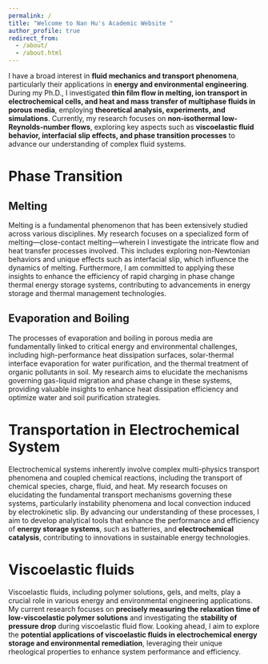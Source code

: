 ```yaml
---
permalink: /
title: "Welcome to Nan Hu's Academic Website "
author_profile: true
redirect_from: 
  - /about/
  - /about.html
---
```


I have a broad interest in **fluid mechanics and transport phenomena**, particularly their applications in **energy and environmental engineering**. During my Ph.D., I investigated **thin film flow in melting, ion transport in electrochemical cells, and heat and mass transfer of multiphase fluids in porous media**, employing **theoretical analysis, experiments, and simulations**. Currently, my research focuses on **non-isothermal low-Reynolds-number flows**, exploring key aspects such as **viscoelastic fluid behavior, interfacial slip effects, and phase transition processes** to advance our understanding of complex fluid systems.

Phase Transition 
======

Melting
------
Melting is a fundamental phenomenon that has been extensively studied across various disciplines. My research focuses on a specialized form of melting—close-contact melting—wherein I investigate the intricate flow and heat transfer processes involved. This includes exploring non-Newtonian behaviors and unique effects such as interfacial slip, which influence the dynamics of melting. Furthermore, I am committed to applying these insights to enhance the efficiency of rapid charging in phase change thermal energy storage systems, contributing to advancements in energy storage and thermal management technologies.

Evaporation and Boiling
------
The processes of evaporation and boiling in porous media are fundamentally linked to critical energy and environmental challenges, including high-performance heat dissipation surfaces, solar-thermal interface evaporation for water purification, and the thermal treatment of organic pollutants in soil. My research aims to elucidate the mechanisms governing gas-liquid migration and phase change in these systems, providing valuable insights to enhance heat dissipation efficiency and optimize water and soil purification strategies.

Transportation in Electrochemical System
======
Electrochemical systems inherently involve complex multi-physics transport phenomena and coupled chemical reactions, including the transport of chemical species, charge, fluid, and heat. My research focuses on elucidating the fundamental transport mechanisms governing these systems, particularly instability phenomena and local convection induced by electrokinetic slip. By advancing our understanding of these processes, I aim to develop analytical tools that enhance the performance and efficiency of **energy storage systems**, such as batteries, and **electrochemical catalysis**, contributing to innovations in sustainable energy technologies.

Viscoelastic fluids
======
Viscoelastic fluids, including polymer solutions, gels, and melts, play a crucial role in various energy and environmental engineering applications. My current research focuses on **precisely measuring the relaxation time of low-viscoelastic polymer solutions** and investigating the **stability of pressure drop** during viscoelastic fluid flow. Looking ahead, I aim to explore the **potential applications of viscoelastic fluids in electrochemical energy storage and environmental remediation**, leveraging their unique rheological properties to enhance system performance and efficiency.

